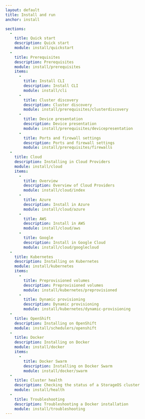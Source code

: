 ```yaml
---
layout: default
title: Install and run
anchor: install

sections:
  -
    title: Quick start
    description: Quick start
    module: install/quickstart
  -
    title: Prerequisites
    description: Prerequisites
    module: install/prerequisites
    items:
      -
        title: Install CLI
        description: Install CLI
        module: install/cli
      -
        title: Cluster discovery
        description: Cluster discovery
        module: install/prerequisites/clusterdiscovery
      -
        title: Device presentation
        description: Device presentation
        module: install/prerequisites/devicepresentation
      -
        title: Ports and firewall settings
        description: Ports and firewall settings
        module: install/prerequisites/firewalls
  -
    title: Cloud
    description: Installing in Cloud Providers
    module: install/cloud
    items:
      -
        title: Overview
        description: Overview of Cloud Providers
        module: install/cloud/index
      -
        title: Azure
        description: Install in Azure
        module: install/cloud/azure
      -
        title: AWS
        description: Install in AWS
        module: install/cloud/aws
      -
        title: Google
        description: Install in Google Cloud
        module: install/cloud/googlecloud
  -
    title: Kubernetes
    description: Installing on Kubernetes
    module: install/kubernetes
    items:
      -
        title: Preprovisioned volumes
        description: Preprovisioned volumes
        module: install/kubernetes/preprovisioned
      -
        title: Dynamic provisioning
        description: Dynamic provisioning
        module: install/kubernetes/dynamic-provisioning
  -
    title: OpenShift
    description: Installing on OpenShift
    module: install/schedulers/openshift        
  -
    title: Docker
    description: Installing on Docker
    module: install/docker
    items:
      -
        title: Docker Swarm
        description: Installing on Docker Swarm
        module: install/docker/swarm
  -
    title: Cluster health
    description: Checking the status of a StorageOS cluster
    module: install/health
  -
    title: Troubleshooting
    description: Troubleshooting a Docker installation
    module: install/troubleshooting
---
```

